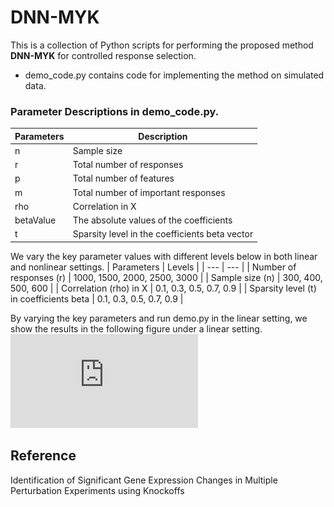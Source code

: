 DNN-MYK
==============

This is a collection of Python scripts for performing the proposed method **DNN-MYK** for controlled response selection.
* demo_code.py contains code for implementing the method on simulated data.

### Parameter Descriptions in demo_code.py. 

| Parameters | Description |
| --- | --- |
| n | Sample size |
| r | Total number of responses|
| p| Total number of features|
| m| Total number of important responses|
| rho| Correlation in X|
| betaValue| The absolute values of the coefficients|
| t| Sparsity level in the coefficients beta vector|

We vary the key parameter values with different levels below in both linear and nonlinear settings. 
| Parameters | Levels |
| --- | --- |
| Number of responses (r) | 1000, 1500, 2000, 2500, 3000 |
| Sample size (n) | 300, 400, 500, 600 |
| Correlation (rho) in X | 0.1, 0.3, 0.5, 0.7, 0.9 |
| Sparsity level (t) in coefficients beta | 0.1, 0.3, 0.5, 0.7, 0.9 |

By varying the key parameters and run demo.py in the linear setting, we show the results in the following figure under a linear setting. 
![Power and FDR in Linear Settings](https://github.com/flahertylab/deepYknockoff/blob/master/figs/linear_power_combine.pdf)

## Reference

Identification of Significant Gene Expression Changes in Multiple Perturbation Experiments using Knockoffs
